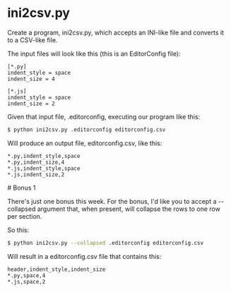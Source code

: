 # ini2csv.py

Create a program, ini2csv.py, which accepts an INI-like file and converts it to a CSV-like file.

The input files will look like this (this is an EditorConfig file):

```make
[*.py]
indent_style = space
indent_size = 4

[*.js]
indent_style = space
indent_size = 2
```

Given that input file, .editorconfig, executing our program like this:

```bash
$ python ini2csv.py .editorconfig editorconfig.csv
```

Will produce an output file, editorconfig.csv, like this:

```make
*.py,indent_style,space
*.py,indent_size,4
*.js,indent_style,space
*.js,indent_size,2
```

# Bonus 1

There's just one bonus this week. For the bonus, I'd like you to accept a --collapsed argument that, when present, will collapse the rows to one row per section.

So this:

```bash
$ python ini2csv.py --collapsed .editorconfig editorconfig.csv
```

Will result in a editorconfig.csv file that contains this:

```make
header,indent_style,indent_size
*.py,space,4
*.js,space,2
```
